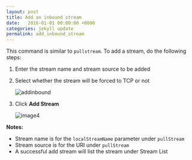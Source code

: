 ```yaml
---
layout: post
title: Add an inbound stream
date:   2016-01-01 00:00:00 +0000
categories: jekyll update
permalink: add_inbound_stream
---
```


This command is similar to `pullstream`. To add a stream, do the following steps:

1. Enter the stream name and stream source to be added
   
2. Select whether the stream will be forced to TCP or not
   
   ![addinbound]({{site.url}}{{site.baseurl}}/assets/addinbound.jpg)
   
3. Click **Add Stream**
   
   ![image4]({{site.url}}{{site.baseurl}}/assets/image4.jpg)



**Notes:**

- Stream name is for the `localStreamName` parameter under `pullStream`
- Stream source is for the URI under `pullStream`
- A successful add stream will list the stream under Stream List